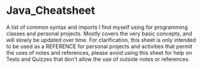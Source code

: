 # Java_Cheatsheet
A list of common syntax and imports I find myself using for programming classes and personal projects. Mostly covers the very basic concepts, and will slowly be updated over time. For clarification, this sheet is only intended to be used as a REFERENCE for personal projects and activities that permit the uses of notes and references, please avoid using this sheet for help on Tests and Quizzes that don't allow the use of outside notes or references.

